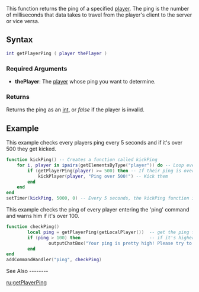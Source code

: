 This function returns the ping of a specified [player](/docs/player.md "wikilink"). The ping is the number of milliseconds that data takes to travel from the player's client to the server or vice versa.

Syntax
------

``` lua
int getPlayerPing ( player thePlayer )
```

### Required Arguments

-   **thePlayer**: The [player](/docs/player.md "wikilink") whose ping you want to determine.

### Returns

Returns the ping as an [int](/docs/int.md "wikilink"), or *false* if the player is invalid.

Example
-------

<section name="Server" class="server" show="true">
This example checks every players ping every 5 seconds and if it's over 500 they get kicked.

``` lua
function kickPing() -- Creates a function called kickPing
    for i, player in ipairs(getElementsByType("player")) do -- Loop every player
        if (getPlayerPing(player) >= 500) then -- If their ping is over 500
            kickPlayer(player, "Ping over 500!") -- Kick them
        end
    end
end
setTimer(kickPing, 5000, 0) -- Every 5 seconds, the kickPing function is called.
```

</section>
<section name="Client" class="client" show="true">
This example checks the ping of every player entering the 'ping' command and warns him if it's over 100.

``` lua
function checkPing()
        local ping = getPlayerPing(getLocalPlayer())  -- get the ping from the source element (the player who joined)
        if (ping > 100) then                          -- if it's higher than 100...
                outputChatBox("Your ping is pretty high! Please try to lower it if possible.") -- output a message to the player
        end
end
addCommandHandler("ping", checkPing)
```

</section>
See Also
--------

[ru:getPlayerPing](/docs/ru:getPlayerPing.md "wikilink")
